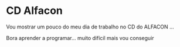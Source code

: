 # CD Alfacon

Vou mostrar um pouco do meu dia de trabalho no CD do ALFACON ... 



Bora aprender a programar... muito difícil mais vou conseguir 

